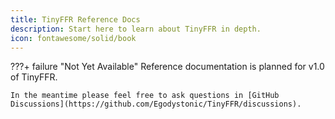 ```yaml
---
title: TinyFFR Reference Docs
description: Start here to learn about TinyFFR in depth.
icon: fontawesome/solid/book
---
```


???+ failure "Not Yet Available"
	Reference documentation is planned for v1.0 of TinyFFR. 

	In the meantime please feel free to ask questions in [GitHub Discussions](https://github.com/Egodystonic/TinyFFR/discussions).